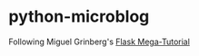 # python-microblog
Following Miguel Grinberg's [Flask Mega-Tutorial](https://blog.miguelgrinberg.com/post/the-flask-mega-tutorial-part-i-hello-world)

